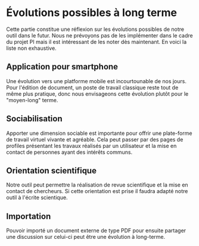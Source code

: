 # Évolutions possibles à long terme

Cette partie constitue une réflexion sur les évolutions possibles de notre outil dans le futur. Nous ne prévoyons pas de les implémenter dans le cadre du projet PI mais il est intéressant de les noter dès maintenant. En voici la liste non exhaustive.  

## Application pour smartphone

Une évolution vers une platforme mobile est incourtounable de nos jours. Pour l'édition de document, un poste de travail classique reste tout de même plus pratique, donc nous envisageons cette évolution plutôt pour le "moyen-long" terme.

## Sociabilisation

Apporter une dimension sociable est importante pour offrir une plate-forme de travail virtuel vivante et agréable. Cela peut passer par des pages de profiles présentant les travaux réalisés par un utilisateur et la mise en contact de personnes ayant des intérêts communs.

## Orientation scientifique

Notre outil peut permettre la réalisation de revue scientifique et la mise en contact de chercheurs. Si cette orientation est prise il faudra adapté notre outil à l'écrite scientique. 

## Importation 

Pouvoir importé un document externe de type PDF pour ensuite partager une discussion sur celui-ci peut être une évolution à long-terme.
